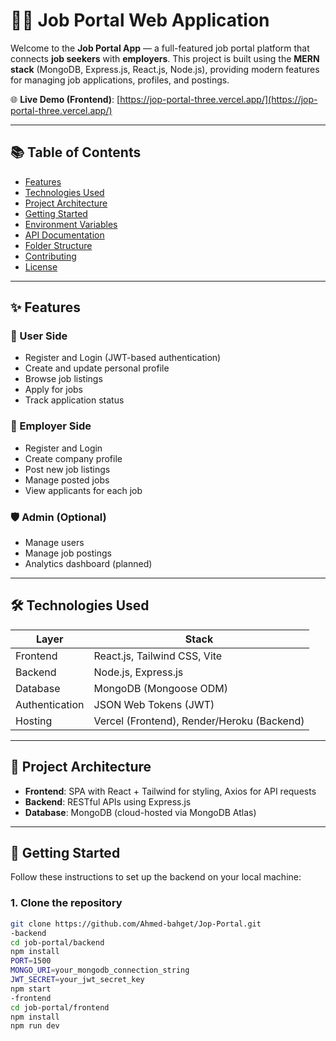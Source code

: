 # 🧑‍💼 Job Portal Web Application

Welcome to the **Job Portal App** — a full-featured job portal platform that connects **job seekers** with **employers**. This project is built using the **MERN stack** (MongoDB, Express.js, React.js, Node.js), providing modern features for managing job applications, profiles, and postings.

🌐 **Live Demo (Frontend)**: [https://jop-portal-three.vercel.app/](https://jop-portal-three.vercel.app/)

---

## 📚 Table of Contents

- [Features](#-features)
- [Technologies Used](#-technologies-used)
- [Project Architecture](#-project-architecture)
- [Getting Started](#-getting-started)
- [Environment Variables](#-environment-variables)
- [API Documentation](#-api-documentation)
- [Folder Structure](#-folder-structure)
- [Contributing](#-contributing)
- [License](#-license)

---

## ✨ Features

### 👤 User Side
- Register and Login (JWT-based authentication)
- Create and update personal profile
- Browse job listings
- Apply for jobs
- Track application status

### 🏢 Employer Side
- Register and Login
- Create company profile
- Post new job listings
- Manage posted jobs
- View applicants for each job

### 🛡️ Admin (Optional)
- Manage users
- Manage job postings
- Analytics dashboard (planned)

---

## 🛠 Technologies Used

| Layer        | Stack                            |
|--------------|----------------------------------|
| Frontend     | React.js, Tailwind CSS, Vite     |
| Backend      | Node.js, Express.js              |
| Database     | MongoDB (Mongoose ODM)           |
| Authentication | JSON Web Tokens (JWT)         |
| Hosting      | Vercel (Frontend), Render/Heroku (Backend) |

---

## 🧱 Project Architecture

- **Frontend**: SPA with React + Tailwind for styling, Axios for API requests
- **Backend**: RESTful APIs using Express.js
- **Database**: MongoDB (cloud-hosted via MongoDB Atlas)

---

## 🚀 Getting Started

Follow these instructions to set up the backend on your local machine:

### 1. Clone the repository

```bash
git clone https://github.com/Ahmed-bahget/Jop-Portal.git
-backend
cd job-portal/backend
npm install
PORT=1500
MONGO_URI=your_mongodb_connection_string
JWT_SECRET=your_jwt_secret_key
npm start
-frontend
cd job-portal/frontend
npm install
npm run dev

